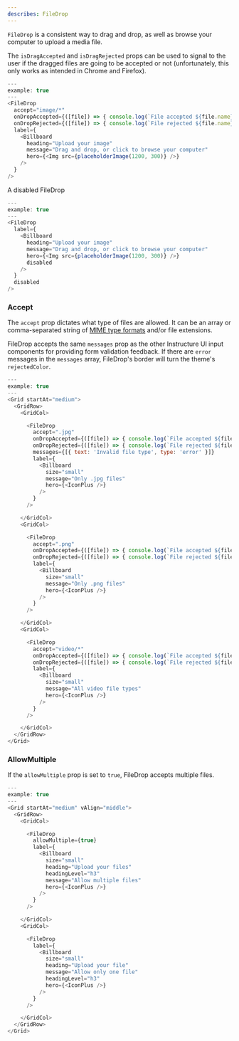 ```yaml
---
describes: FileDrop
---
```


`FileDrop` is a consistent way to drag and drop, as well as browse your computer to upload a media file.

The `isDragAccepted` and `isDragRejected` props can be used to signal to the user if
the dragged files are going to be accepted or not (unfortunately, this only works as intended in Chrome
and Firefox).

```js
---
example: true
---
<FileDrop
  accept="image/*"
  onDropAccepted={([file]) => { console.log(`File accepted ${file.name}`) }}
  onDropRejected={([file]) => { console.log(`File rejected ${file.name}`) }}
  label={
    <Billboard
      heading="Upload your image"
      message="Drag and drop, or click to browse your computer"
      hero={<Img src={placeholderImage(1200, 300)} />}
    />
  }
/>
```

A disabled FileDrop

```js
---
example: true
---
<FileDrop
  label={
    <Billboard
      heading="Upload your image"
      message="Drag and drop, or click to browse your computer"
      hero={<Img src={placeholderImage(1200, 300)} />}
      disabled
    />
  }
  disabled
/>
```


### Accept

The `accept` prop dictates what type of files are allowed. It can be an array or comma-separated string of
[MIME type formats](https://en.wikipedia.org/wiki/Media_type#Common_examples) and/or file extensions.

FileDrop accepts the same `messages` prop as the other Instructure UI input components for providing
form validation feedback. If there are `error` messages in the `messages` array, FileDrop's border
will turn the theme's `rejectedColor`.

```js
---
example: true
---
<Grid startAt="medium">
  <GridRow>
    <GridCol>

      <FileDrop
        accept=".jpg"
        onDropAccepted={([file]) => { console.log(`File accepted ${file.name}`) }}
        onDropRejected={([file]) => { console.log(`File rejected ${file.name}`) }}
        messages={[{ text: 'Invalid file type', type: 'error' }]}
        label={
          <Billboard
            size="small"
            message="Only .jpg files"
            hero={<IconPlus />}
          />
        }
      />

    </GridCol>
    <GridCol>

      <FileDrop
        accept=".png"
        onDropAccepted={([file]) => { console.log(`File accepted ${file.name}`) }}
        onDropRejected={([file]) => { console.log(`File rejected ${file.name}`) }}
        label={
          <Billboard
            size="small"
            message="Only .png files"
            hero={<IconPlus />}
          />
        }
      />

    </GridCol>
    <GridCol>

      <FileDrop
        accept="video/*"
        onDropAccepted={([file]) => { console.log(`File accepted ${file.name}`) }}
        onDropRejected={([file]) => { console.log(`File rejected ${file.name}`) }}
        label={
          <Billboard
            size="small"
            message="All video file types"
            hero={<IconPlus />}
          />
        }
      />

    </GridCol>
  </GridRow>
</Grid>
```

### AllowMultiple

If the `allowMultiple` prop is set to `true`, FileDrop accepts multiple files.

```js
---
example: true
---
<Grid startAt="medium" vAlign="middle">
  <GridRow>
    <GridCol>

      <FileDrop
        allowMultiple={true}
        label={
          <Billboard
            size="small"
            heading="Upload your files"
            headingLevel="h3"
            message="Allow multiple files"
            hero={<IconPlus />}
          />
        }
      />

    </GridCol>
    <GridCol>

      <FileDrop
        label={
          <Billboard
            size="small"
            heading="Upload your file"
            message="Allow only one file"
            headingLevel="h3"
            hero={<IconPlus />}
          />
        }
      />

    </GridCol>
  </GridRow>
</Grid>
```
